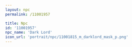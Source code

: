 ```yaml
---
layout: npc
permalink: /11001957

title: Npc
id: '11001957'
npc_name: 'Dark Lord'
icon_url: 'portrait/npc/11001815_m_darklord_mask_p.png'
---
```

